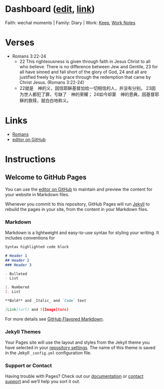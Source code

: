 # Dashboard ([edit](https://github.com/romans1212notes/romans1212notes.github.io/edit/master/README.md), [link](https://romans1212notes.github.io/))
Faith: wechat moments | Family: Diary | Work: [Keep](https://keep.google.com), [Work Notes](https://docs.google.com/)

# Verses
* Romans 3:22-24
  * 22 This righteousness is given through faith in Jesus Christ to all who believe. There is no difference between Jew and Gentile, 23 for all have sinned and fall short of the glory of God, 24 and all are justified freely by his grace through the redemption that came by Christ Jesus. (Romans 3:22-24) 
  *  22就是　神的义，因信耶稣基督加给一切相信的人，并没有分别。 23因为世人都犯了罪，亏缺了　神的荣耀； 24如今却蒙　神的恩典，因基督耶稣的救赎，就白白地称义。

# Links
* [Romans](https://www.bible.com/bible/111/ROM.3.cunpss?parallel=48)
* [editor on GitHub](https://github.com/romans1212notes/romans1212notes.github.io/edit/master/README.md)

# Instructions 

## Welcome to GitHub Pages

You can use the [editor on GitHub](https://github.com/romans1212notes/romans1212notes.github.io/edit/master/README.md) to maintain and preview the content for your website in Markdown files.

Whenever you commit to this repository, GitHub Pages will run [Jekyll](https://jekyllrb.com/) to rebuild the pages in your site, from the content in your Markdown files.

### Markdown

Markdown is a lightweight and easy-to-use syntax for styling your writing. It includes conventions for

```markdown
Syntax highlighted code block

# Header 1
## Header 2
### Header 3

- Bulleted
- List

1. Numbered
2. List

**Bold** and _Italic_ and `Code` text

[Link](url) and ![Image](src)
```

For more details see [GitHub Flavored Markdown](https://guides.github.com/features/mastering-markdown/).

### Jekyll Themes

Your Pages site will use the layout and styles from the Jekyll theme you have selected in your [repository settings](https://github.com/romans1212notes/romans1212notes.github.io/settings). The name of this theme is saved in the Jekyll `_config.yml` configuration file.

### Support or Contact

Having trouble with Pages? Check out our [documentation](https://help.github.com/categories/github-pages-basics/) or [contact support](https://github.com/contact) and we’ll help you sort it out.

